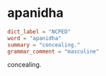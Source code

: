 # apanidha

``` toml
dict_label = "NCPED"
word = "apanidha"
summary = "concealing."
grammar_comment = "masculine"
```

concealing.

